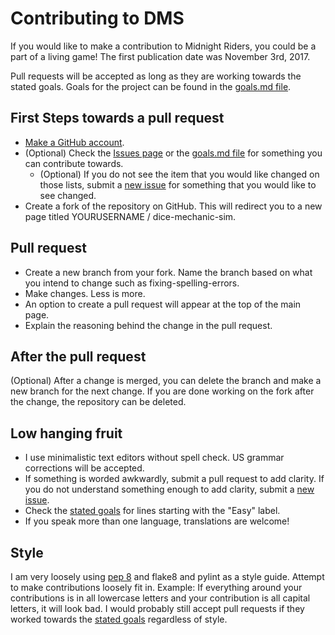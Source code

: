 # Contributing to DMS

If you would like to make a contribution to Midnight Riders, you could be a part
of a living game!  The first publication date was November 3rd, 2017.

Pull requests will be accepted as long as they are working towards the stated
goals.  Goals for the project can be found in the
[goals.md file](https://github.com/TechnologyClassroom/dice-mechanic-sim/blob/master/docs/goals.md).

## First Steps towards a pull request

- [Make a GitHub account](https://github.com/signup/free).
- (Optional) Check the
  [Issues page](https://github.com/TechnologyClassroom/dice-mechanic-sim/issues)
  or the
  [goals.md file](https://github.com/TechnologyClassroom/dice-mechanic-sim/blob/master/docs/goals.md)
  for something you can contribute towards.
  - (Optional) If you do not see the item that you would like changed on those
    lists, submit a
    [new issue](https://github.com/TechnologyClassroom/dice-mechanic-sim/issues/new)
    for something that you would like to see changed.
- Create a fork of the repository on GitHub.  This will redirect you to a new
  page titled YOURUSERNAME / dice-mechanic-sim.

## Pull request

- Create a new branch from your fork.  Name the branch based on what you
  intend to change such as fixing-spelling-errors.
- Make changes.  Less is more.
- An option to create a pull request will appear at the top of the main page.
- Explain the reasoning behind the change in the pull request.

## After the pull request

(Optional) After a change is merged, you can delete the branch and make a new
branch for the next change.  If you are done working on the fork after the
change, the repository can be deleted.

## Low hanging fruit

- I use minimalistic text editors without spell check.  US grammar corrections
  will be accepted.
- If something is worded awkwardly, submit a pull request to add clarity.  If
  you do not understand something enough to add clarity, submit a
  [new issue](https://github.com/TechnologyClassroom/dice-mechanic-sim/issues/new).
- Check the
  [stated goals](https://github.com/TechnologyClassroom/dice-mechanic-sim/blob/master/docs/goals.md)
  for lines starting with the "Easy" label.
- If you speak more than one language, translations are welcome!

## Style

I am very loosely using [pep 8](https://www.python.org/dev/peps/pep-0008/) and
flake8 and pylint as a style guide.  Attempt to make contributions loosely fit
in.  Example: If everything around your contributions is in all lowercase
letters and your contribution is all capital letters, it will look bad.  I would
probably still accept pull requests if they worked towards the
[stated goals](https://github.com/TechnologyClassroom/dice-mechanic-sim/blob/master/docs/goals.md)
regardless of style.
